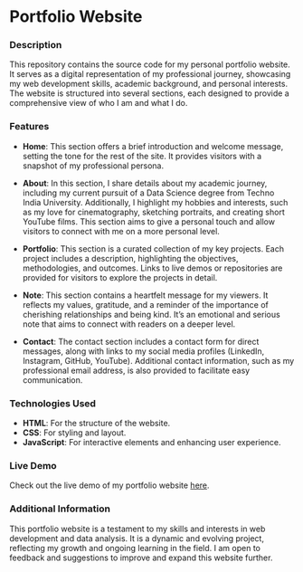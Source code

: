 # Portfolio Website

### Description
This repository contains the source code for my personal portfolio website. It serves as a digital representation of my professional journey, showcasing my web development skills, academic background, and personal interests. The website is structured into several sections, each designed to provide a comprehensive view of who I am and what I do.

### Features
- **Home**: This section offers a brief introduction and welcome message, setting the tone for the rest of the site. It provides visitors with a snapshot of my professional persona.
  
- **About**: In this section, I share details about my academic journey, including my current pursuit of a Data Science degree from Techno India University. Additionally, I highlight my hobbies and interests, such as my love for cinematography, sketching portraits, and creating short YouTube films. This section aims to give a personal touch and allow visitors to connect with me on a more personal level.

- **Portfolio**: This section is a curated collection of my key projects. Each project includes a description, highlighting the objectives, methodologies, and outcomes. Links to live demos or repositories are provided for visitors to explore the projects in detail.

- **Note**: This section contains a heartfelt message for my viewers. It reflects my values, gratitude, and a reminder of the importance of cherishing relationships and being kind. It’s an emotional and serious note that aims to connect with readers on a deeper level.

- **Contact**: The contact section includes a contact form for direct messages, along with links to my social media profiles (LinkedIn, Instagram, GitHub, YouTube). Additional contact information, such as my professional email address, is also provided to facilitate easy communication.

### Technologies Used
- **HTML**: For the structure of the website.
- **CSS**: For styling and layout.
- **JavaScript**: For interactive elements and enhancing user experience.

### Live Demo
Check out the live demo of my portfolio website [here](URL-to-your-live-portfolio).

### Additional Information
This portfolio website is a testament to my skills and interests in web development and data analysis. It is a dynamic and evolving project, reflecting my growth and ongoing learning in the field. I am open to feedback and suggestions to improve and expand this website further.

